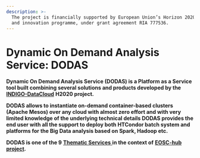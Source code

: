 ```yaml
---
description: >-
  The project is financially supported by European Union’s Horizon 2020 research
  and innovation programme, under grant agreement RIA 777536.
---
```


# Dynamic On Demand Analysis Service: DODAS

**Dynamic On Demand Analysis Service \(DODAS\) is a Platform as a Service tool built combining several solutions and products developed by the** [**INDIGO-DataCloud**](https://www.indigo-datacloud.eu/) **H2020 project.**

**DODAS allows to instantiate on-demand container-based clusters \(Apache Mesos\) over any cloud with almost zero effort and with very limited knowledge of the underlying technical details DODAS provides the end user with all the support to deploy both HTCondor batch system and platforms for the Big Data analysis based on Spark, Hadoop etc.**

**DODAS is one of the 9** [**Thematic Services** ](https://marketplace.eosc-hub.eu/thematic-services/92-dodas.html)**in the context of** [**EOSC-hub project**](https://www.eosc-hub.eu/)**.** 

